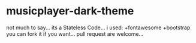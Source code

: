 # musicplayer-dark-theme
not much to say...
its a Stateless Code...
i used:
  +fontawesome
  +bootstrap
you can fork it if you want...
pull request are welcome...
